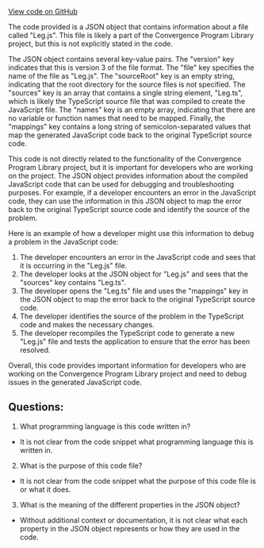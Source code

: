 [View code on GitHub](https://github.com/convergence-rfq/convergence-program-library/rfq/js/generated/types/Leg.js.map)

The code provided is a JSON object that contains information about a file called "Leg.js". This file is likely a part of the Convergence Program Library project, but this is not explicitly stated in the code.

The JSON object contains several key-value pairs. The "version" key indicates that this is version 3 of the file format. The "file" key specifies the name of the file as "Leg.js". The "sourceRoot" key is an empty string, indicating that the root directory for the source files is not specified. The "sources" key is an array that contains a single string element, "Leg.ts", which is likely the TypeScript source file that was compiled to create the JavaScript file. The "names" key is an empty array, indicating that there are no variable or function names that need to be mapped. Finally, the "mappings" key contains a long string of semicolon-separated values that map the generated JavaScript code back to the original TypeScript source code.

This code is not directly related to the functionality of the Convergence Program Library project, but it is important for developers who are working on the project. The JSON object provides information about the compiled JavaScript code that can be used for debugging and troubleshooting purposes. For example, if a developer encounters an error in the JavaScript code, they can use the information in this JSON object to map the error back to the original TypeScript source code and identify the source of the problem.

Here is an example of how a developer might use this information to debug a problem in the JavaScript code:

1. The developer encounters an error in the JavaScript code and sees that it is occurring in the "Leg.js" file.
2. The developer looks at the JSON object for "Leg.js" and sees that the "sources" key contains "Leg.ts".
3. The developer opens the "Leg.ts" file and uses the "mappings" key in the JSON object to map the error back to the original TypeScript source code.
4. The developer identifies the source of the problem in the TypeScript code and makes the necessary changes.
5. The developer recompiles the TypeScript code to generate a new "Leg.js" file and tests the application to ensure that the error has been resolved.

Overall, this code provides important information for developers who are working on the Convergence Program Library project and need to debug issues in the generated JavaScript code.
## Questions: 
 1. What programming language is this code written in?
- It is not clear from the code snippet what programming language this is written in.

2. What is the purpose of this code file?
- It is not clear from the code snippet what the purpose of this code file is or what it does.

3. What is the meaning of the different properties in the JSON object?
- Without additional context or documentation, it is not clear what each property in the JSON object represents or how they are used in the code.